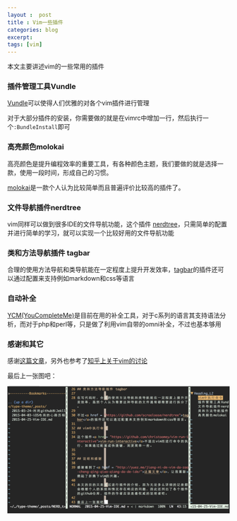 ```yaml
---
layout :  post
title : Vim一些插件
categories: blog
excerpt: 
tags: [vim]
---
```


本文主要讲述vim的一些常用的插件

### 插件管理工具Vundle

<a href= "https://github.com/gmarik/Vundle.vim">Vundle</a>可以使得人们优雅的对各个vim插件进行管理

对于大部分插件的安装，你需要做的就是在vimrc中增加一行，然后执行一个`:BundleInstall`即可

### 高亮颜色molokai

高亮颜色是提升编程效率的重要工具，有各种颜色主题，我们要做的就是选择一款，使用一段时间，形成自己的习惯。

<a href = "https://github.com/tomasr/molokai">molokai</a>是一款个人认为比较简单而且普遍评价比较高的插件了。

### 文件导航插件nerdtree

vim同样可以做到很多IDE的文件导航功能，这个插件 <a href="github.com/scrooloose/nerdtree">nerdtree</a>，只需简单的配置并进行简单的学习，就可以实现一个比较好用的文件导航功能

### 类和方法导航插件 tagbar

合理的使用方法导航和类导航能在一定程度上提升开发效率，<a href = "https://github.com/scrooloose/nerdtree">tagbar</a>的插件还可以通过配置来支持例如markdown和css等语言

### 自动补全

<a href = "https://github.com/Valloric/YouCompleteMe">YCM(YouCompleteMe)</a>是目前在用的补全工具，对于c系列的语言其支持语法分析，而对于php和perl等，只是做了利用vim自带的omni补全，不过也基本够用

### 感谢和其它

感谢<a href = "http://yuez.me/jiang-ni-de-vim-da-zao-cheng-qing-qiao-qiang-da-de-ide/">这篇文章</a>，另外也参考了<a href="http://www.zhihu.com/question/22904741">知乎上关于vim的讨论</a>

最后上一张图吧：

![Geometric pattern with fading gradient](/images/myvim.png)
